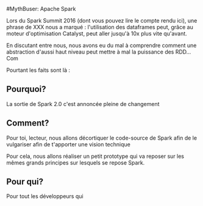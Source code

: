 #MythBuser: Apache Spark

Lors du Spark Summit 2016 (dont vous pouvez lire le compte rendu ici), une phrase de XXX nous a marqué : l'utilisation des dataframes peut, grâce au moteur d'optimisation Catalyst, peut aller jusqu'à 10x plus vite qu'avant. 

En discutant entre nous, nous avons eu du mal à comprendre comment une abstraction d'aussi haut niveau peut mettre à mal la puissance des RDD... Com

Pourtant les faits sont là : 



## Pourquoi?
La sortie de Spark 2.0 c'est annoncée pleine de changement



## Comment?
Pour toi, lecteur, nous allons décortiquer le code-source de Spark afin de le vulgariser afin de t'apporter une vision technique 

Pour cela, nous allons réaliser un petit prototype qui va reposer sur les mêmes grands principes sur lesquels se repose Spark. 


## Pour qui?
Pour tout les développeurs qui 

